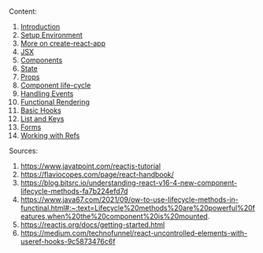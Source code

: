 Content:
1. [Introduction](./Introduction/README.md)
2. [Setup Environment](./Setup_Environment/README.md)
3. [More on create-react-app](./Create_React_App/README.md)
4. [JSX](./JSX/README.md)
5. [Components](./Components/README.md)
6. [State](./State/README.md) <!--work pending-->
7. [Props](./Props/README.md)
8. [Component life-cycle](./Component_Lifecycle/README.md)
9. [Handling Events](./Handling_Events/README.md)
10. [Functional Rendering](./Conditional_Rendering/README.md)
11. [Basic Hooks](./Basic_Hooks/README.md)
12. [List and Keys](./List_and_keys/README.md)
13. [Forms](./Forms/README.md)
14. [Working with Refs](./Working_with_Refs/README.md)


Sources:
1. https://www.javatpoint.com/reactjs-tutorial
2. https://flaviocopes.com/page/react-handbook/
3. https://blog.bitsrc.io/understanding-react-v16-4-new-component-lifecycle-methods-fa7b224efd7d
4. https://www.java67.com/2021/09/ow-to-use-lifecycle-methods-in-functinal.html#:~:text=Lifecycle%20methods%20are%20powerful%20features,when%20the%20component%20is%20mounted.
5. https://reactjs.org/docs/getting-started.html
6. https://medium.com/technofunnel/react-uncontrolled-elements-with-useref-hooks-9c5873476c6f
